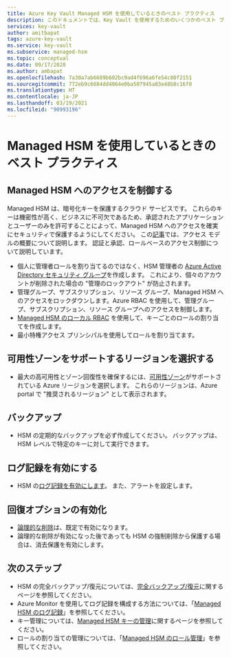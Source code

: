```yaml
---
title: Azure Key Vault Managed HSM を使用しているときのベスト プラクティス
description: このドキュメントでは、Key Vault を使用するためのいくつかのベスト プラクティスについて説明します。
services: key-vault
author: amitbapat
tags: azure-key-vault
ms.service: key-vault
ms.subservice: managed-hsm
ms.topic: conceptual
ms.date: 09/17/2020
ms.author: ambapat
ms.openlocfilehash: 7a30a7ab6689b602bc9ad4f696a6fe54c80f2151
ms.sourcegitcommit: 772eb9c6684dd4864e0ba507945a83e48b8c16f0
ms.translationtype: HT
ms.contentlocale: ja-JP
ms.lasthandoff: 03/19/2021
ms.locfileid: "90993196"
---
```

# <a name="best-practices-when-using-managed-hsm"></a>Managed HSM を使用しているときのベスト プラクティス

## <a name="control-access-to-your-managed-hsm"></a>Managed HSM へのアクセスを制御する

Managed HSM は、暗号化キーを保護するクラウド サービスです。 これらのキーは機密性が高く、ビジネスに不可欠であるため、承認されたアプリケーションとユーザーのみを許可することによって、Managed HSM へのアクセスを確実にセキュリティで保護するようにしてください。 この[記事](access-control.md)では、アクセス モデルの概要について説明します。 認証と承認、ロールベースのアクセス制御について説明しています。
- 個人に管理者ロールを割り当てるのではなく、HSM 管理者の [Azure Active Directory セキュリティ グループ](../../active-directory/fundamentals/active-directory-manage-groups.md)を作成します。 これにより、個々のアカウントが削除された場合の "管理のロックアウト" が防止されます。
- 管理グループ、サブスクリプション、リソース グループ、Managed HSM へのアクセスをロックダウンします。Azure RBAC を使用して、管理グループ、サブスクリプション、リソース グループへのアクセスを制御します。
- [Managed HSM のローカル RBAC](access-control.md#data-plane-and-managed-hsm-local-rbac) を使用して、キーごとのロールの割り当てを作成します。
- 最小特権アクセス プリンシパルを使用してロールを割り当てます。

## <a name="choose-regions-that-support-availability-zones"></a>可用性ゾーンをサポートするリージョンを選択する

- 最大の高可用性とゾーン回復性を確保するには、[可用性ゾーン](../../availability-zones/az-overview.md)がサポートされている Azure リージョンを選択します。 これらのリージョンは、Azure portal で "推奨されるリージョン" として表示されます。

## <a name="backup"></a>バックアップ

- HSM の定期的なバックアップを必ず作成してください。 バックアップは、HSM レベルで特定のキーに対して実行できます。 

## <a name="turn-on-logging"></a>ログ記録を有効にする

- HSM の[ログ記録を有効にします](logging.md)。 また、アラートを設定します。

## <a name="turn-on-recovery-options"></a>回復オプションの有効化

- [論理的な削除](../general/soft-delete-overview.md)は、既定で有効になります。
- 論理的な削除が有効になった後であっても HSM の強制削除から保護する場合は、消去保護を有効にします。

## <a name="next-steps"></a>次のステップ

- HSM の完全バックアップ/復元については、[完全バックアップ/復元](backup-restore.md)に関するページを参照してください。
- Azure Monitor を使用してログ記録を構成する方法については、「[Managed HSM のログ記録](logging.md)」を参照してください。
- キー管理については、[Managed HSM キーの管理](key-management.md)に関するページを参照してください。
- ロールの割り当ての管理については、「[Managed HSM のロール管理](role-management.md)」を参照してください。

